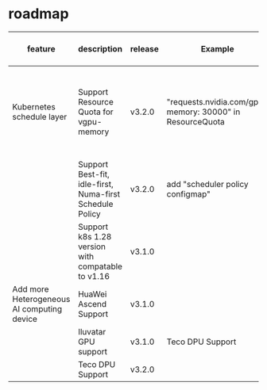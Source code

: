 # roadmap

| feature            | description                                                                                                                            |  release | Example  | Example expected behaviour |
|--------------------|----------------------------------------------------------------------------------------------------------------------------------------|---------------|--------------|------------|
| Kubernetes schedule layer       | Support Resource Quota for vgpu-memory                                                                                                                            | v3.2.0        | "requests.nvidia.com/gpu-memory: 30000" in ResourceQuota      | Pods in this namespace can allocate up to 30G device memory in this namespace     |
|                    | Support Best-fit, idle-first, Numa-first Schedule Policy                                                                                                                     | v3.2.0        | add "scheduler policy configmap"       |  execute schedule policy according to configMap          |
|                    |  Support k8s 1.28 version with compatable to v1.16                                                                                                                   | v3.1.0        |        |            |
| Add more Heterogeneous AI computing device                    | HuaWei Ascend Support                                                                                                                 | v3.1.0        |              |            |
|                    | Iluvatar GPU support                                                                                                                     | v3.1.0        |      Teco DPU Support        |            |
|                    |Teco DPU Support                                                                                                                    | v3.2.0        |              |            |

